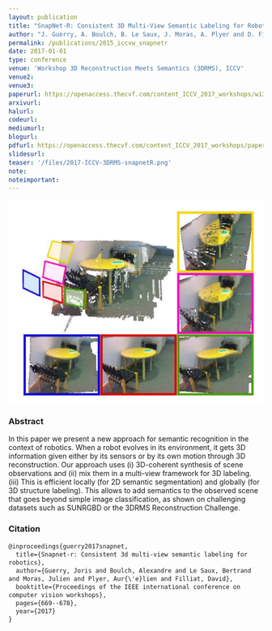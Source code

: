 ```yaml
---
layout: publication
title: "SnapNet-R: Consistent 3D Multi-View Semantic Labeling for Robotics"
author: "J. Guerry, A. Boulch, B. Le Saux, J. Moras, A. Plyer and D. Filliat"
permalink: /publications/2015_iccvw_snapnetr
date: 2017-01-01
type: conference
venue: 'Workshop 3D Reconstruction Meets Semantics (3DRMS), ICCV'
venue2: 
venue3:
paperurl: https://openaccess.thecvf.com/content_ICCV_2017_workshops/w13/html/Guerry_SnapNet-R_Consistent_3D_ICCV_2017_paper.html
arxivurl: 
halurl: 
codeurl: 
mediumurl: 
blogurl: 
pdfurl: https://openaccess.thecvf.com/content_ICCV_2017_workshops/papers/w13/Guerry_SnapNet-R_Consistent_3D_ICCV_2017_paper.pdf
slidesurl: 
teaser: '/files/2017-ICCV-3DRMS-snapnetR.png'
note:
noteimportant: 
---
```


![](/files/2017_iccvw_snapnetr.png)

### Abstract

In this paper we present a new approach for semantic recognition in the context of robotics. When a robot evolves in its environment, it gets 3D information given either by its sensors or by its own motion through 3D reconstruction. Our approach uses (i) 3D-coherent synthesis of scene observations and (ii) mix them in a multi-view framework for 3D labeling. (iii) This is efficient locally (for 2D semantic segmentation) and globally (for 3D structure labeling). This allows to add semantics to the observed scene that goes beyond simple image classification, as shown on challenging datasets such as SUNRGBD or the 3DRMS Reconstruction Challenge.

### Citation

```
@inproceedings{guerry2017snapnet,
  title={Snapnet-r: Consistent 3d multi-view semantic labeling for robotics},
  author={Guerry, Joris and Boulch, Alexandre and Le Saux, Bertrand and Moras, Julien and Plyer, Aur{\'e}lien and Filliat, David},
  booktitle={Proceedings of the IEEE international conference on computer vision workshops},
  pages={669--678},
  year={2017}
}
```